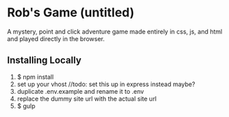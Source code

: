 # Rob's Game (untitled)

A mystery, point and click adventure game made entirely in css, js, and html and played directly in the browser.

## Installing Locally
1. $ npm install
2. set up your vhost //todo: set this up in express instead maybe?
3. duplicate .env.example and rename it to .env
4. replace the dummy site url with the actual site url
5. $ gulp